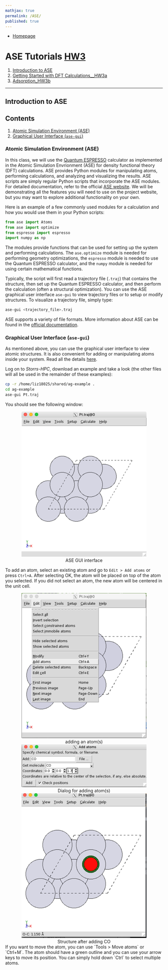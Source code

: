 ```yaml
---
mathjax: true
permalink: /ASE/
published: true
---
```

* [Homepage](CHEG-5395-4995/)
# ASE Tutorials [HW3](../hw3.pdf)
1. [Introduction to ASE](/CHEG-5395-4995/ASE)
2. [Getting Started with DFT Calculations__HW3a](../DFT/QE/Getting_Started/)
3. [Adsorption_HW3b](../DFT/QE/Adsorption/)
____

## Introduction to ASE

## Contents
1. [Atomic Simulation Environment (ASE)](#backgroun)
2. [Graphical User Interface (`ase-gui`)](#ase-gui)

<a name='background'></a>

### Atomic Simulation Environment (ASE) ###
In this class, we will use the [Quantum ESPRESSO](http://www.quantum-espresso.org) calculator as implemented in the Atomic Simulation Envrionment (ASE) for density functional theory (DFT) calculations. ASE provides Python modules for manipulating atoms, performing calculations, and analyzing and visualizing the results. ASE scripts are simply regular Python scripts that incorporate the ASE modules. For detailed documentation, refer to the official [ASE website](http://wiki.fysik.dtu.dk/ase/index.html). We will be demonstrating all the features you will need to use on the project website, but you may want to explore additional functionality on your own.

Here is an example of a few commonly used modules for a calculation and how you would use them in your Python scripts:

```python
from ase import Atoms
from ase import optimize
from espresso import espresso
import numpy as np
```

The modules provide functions that can be used for setting up the system and performing calculations. The `ase.optimize` module is needed for performing geometry optimizations, the `espresso` module is needed to use the Quantum ESPRESSO calculator, and the `numpy` module is needed for using certain mathematical functions.

Typically, the script will first read a trajectory file (`.traj`) that contains the structure, then set up the Quantum ESPRESSO calculator, and then perform the calculation (often a structural optimization). You can use the ASE graphical user interface `ase-gui` to view trajectory files or to setup or modify structures. To visualize a trajectory file, simply type:

```bash
ase-gui <trajectory_file>.traj
```

ASE supports a variety of file formats. More information about ASE can be found in the [official documentation](http://wiki.fysik.dtu.dk/ase/ase/ase.html).

<a name='ase-gui'></a>

### Graphical User Interface (`ase-gui`) ###

As mentioned above, you can use the graphical user interface to view atomic structures. It is also convenient for adding or manipulating atoms inside your system. Read all the details [here](http://wiki.fysik.dtu.dk/ase/ase/gui/gui.html).

Log on to *Storrs-HPC*, download an example and take a look (the other files will all be used in the remainder of these examples):

```bash
cp -r /home/liz18025/shared/ag-example .
cd ag-example
ase-gui Pt.traj
```

You should see the following window:

<center><img src="Images/Pt_traj_0.png" alt="window" style="width: 400px;"/><br>
ASE GUI interface
</center>

To add an atom, select an existing atom and go to `Edit > Add atoms` or press `Ctrl+A`. After selecting OK, the atom will be placed on top of the atom you selected. If you did not select an atom, the new atom will be centered in the unit cell.
<center><img src="Images/add_atom.png" alt="add" style="width: 400px;"/><br>
adding an atom(s)
</center>
<center><img src="Images/add_atom_dialog.png" alt="add" style="width: 400px;"/><br>
Dialog for adding atom(s)
</center>
<center><img src="Images/Pt_CO.png" alt="add" style="width: 400px;"/><br>
Structure after adding CO
</center>
If you want to move the atom, you can use `Tools > Move atoms` or `Ctrl+M`. The atom should have a green outline and you can use your arrow keys to move its position. You can simply hold down `Ctrl` to select multiple atoms.
